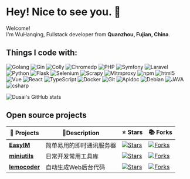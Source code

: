# Hey! Nice to see you. 👋

<p>Welcome! </br> I'm WuHanqing, Fullstack developer from <b>Quanzhou, Fujian, China</b>. </p>

## Things I code with:

<p>
  <img alt="Golang" src="https://img.shields.io/badge/-Go-2088FF?style=flat-square&logo=go&logoColor=white" />
  <img alt="Gin" src="https://img.shields.io/badge/-Gin-CC6699?style=flat-square&logo=Gin&logoColor=white" />  
  <img alt="Colly" src="https://img.shields.io/badge/-Colly-8DD6F9?style=flat-square&logo=colly&logoColor=white" /> 
  <img alt="Chromedp" src="https://img.shields.io/badge/-Chromedp-FB542B?style=flat-square&logo=chrome&logoColor=white" />

  <img alt="PHP" src="https://img.shields.io/badge/-PHP-5849BE?style=flat-square&logo=php&logoColor=white" />
  <img alt="Symfony" src="https://img.shields.io/badge/-Symfony-F9A03C?style=flat-square&logo=symfony&logoColor=white" />
  <img alt="Laravel" src="https://img.shields.io/badge/-Laravel-DD0031?style=flat-square&logo=laravel&logoColor=white" />

  <img alt="Python" src="https://img.shields.io/badge/-Python-F7B93E?style=flat-square&logo=python&logoColor=white" />
  <img alt="Flask" src="https://img.shields.io/badge/-Flask-EC4A3F?style=flat-square&logo=flask&logoColor=white" />  
  <img alt="Selenium" src="https://img.shields.io/badge/-Selenium-db7092?style=flat-square&logo=selenium&logoColor=white" />
  <img alt="Scrapy" src="https://img.shields.io/badge/-Scrapy-13aa52?style=flat-square&logo=scrapy&logoColor=white" />
  <img alt="Mitmproxy" src="https://img.shields.io/badge/-Mitmproxy-B7178C?style=flat-square&logo=mitmproxy&logoColor=white" />  

  <img alt="npm" src="https://img.shields.io/badge/-NPM-CB3837?style=flat-square&logo=npm&logoColor=white" />
  <img alt="html5" src="https://img.shields.io/badge/-HTML5-E34F26?style=flat-square&logo=html5&logoColor=white" />
  <img alt="Vue" src="https://img.shields.io/badge/-Vue-43853d?style=flat-square&logo=vue&logoColor=white" />
  <img alt="React" src="https://img.shields.io/badge/-React-45b8d8?style=flat-square&logo=react&logoColor=white" />
  <img alt="TypeScript" src="https://img.shields.io/badge/-TypeScript-007ACC?style=flat-square&logo=typescript&logoColor=white" />  


  <img alt="Docker" src="https://img.shields.io/badge/-Docker-46a2f1?style=flat-square&logo=docker&logoColor=white" />
  <img alt="Git" src="https://img.shields.io/badge/-Git-F05032?style=flat-square&logo=git&logoColor=white" />
  <img alt="Apidoc" src="https://img.shields.io/badge/-ApiDoc-764ABC?style=flat-square&logo=apidoc&logoColor=white" />
  <img alt="Debian" src="https://img.shields.io/badge/-Debian-E10098?style=flat-square&logo=debian&logoColor=white" />

  <img alt="JAVA" src="https://img.shields.io/badge/-JAVA-ea2845?style=flat-square&logo=java&logoColor=white" />
  <img alt="csharp" src="https://img.shields.io/badge/-C%23-311C87?style=flat-square&logo=dotnet&logoColor=white" /> 
</p>


![Dusai's GitHub stats](https://github-readme-stats.vercel.app/api?username=iotames)


## Open source projects

| 🎁 Projects  |  📃Description | ⭐ Stars   |   📚 Forks   |
| -------- | --------  | ----------- | -------- |
| <a href="https://github.com/iotames/easyim"><b>EasyIM</b></a>| 简单易用的即时通讯服务器 | [<img alt="Stars" src="https://img.shields.io/github/stars/iotames/easyim?style=flat-square&labelColor=343b41"/>](https://github.com/iotames/easyim) | [<img alt="Forks" src="https://img.shields.io/github/forks/iotames/easyim?style=flat-square&labelColor=343b41"/>](https://github.com/iotames/easyim) |
| <a href="https://github.com/iotames/miniutils"><b>miniutils</b></a>| 日常开发常用工具库 | [<img alt="Stars" src="https://img.shields.io/github/stars/iotames/miniutils?style=flat-square&labelColor=343b41"/>](https://github.com/iotames/miniutils) | [<img alt="Forks" src="https://img.shields.io/github/forks/iotames/miniutils?style=flat-square&labelColor=343b41"/>](https://github.com/iotames/miniutils) |
| <a href="https://github.com/iotames/lemocoder"><b>lemocoder</b></a> | 自动生成Web后台代码 | [<img alt="Stars" src="https://img.shields.io/github/stars/iotames/lemocoder?style=flat-square&labelColor=343b41"/>](https://github.com/iotames/lemocoder) | [<img alt="Forks" src="https://img.shields.io/github/forks/iotames/lemocoder?style=flat-square&labelColor=343b41"/>](https://github.com/iotames/lemocoder) |
